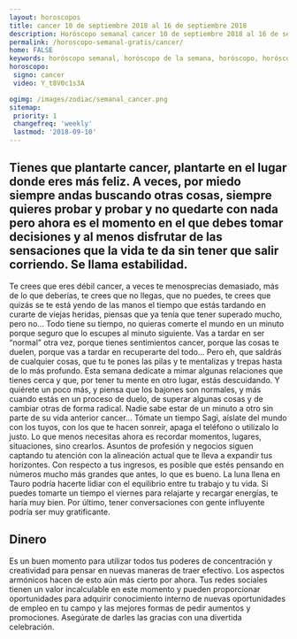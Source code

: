 ```yaml
---
layout: horoscopos
title: cancer 10 de septiembre 2018 al 16 de septiembre 2018 
description: Horóscopo semanal cancer 10 de septiembre 2018 al 16 de septiembre 2018. Tienes que plantarte cancer, plantarte en el lugar donde eres más feliz. A veces, por miedo siempre andas buscando otras cosas, siempre quieres probar y probar y no quedarte con nada pero ahora es el momento en el que debes tomar decisiones y al menos disfrutar de las sensaciones que la vida te da sin tener que salir corriendo. Se llama estabilidad.
permalink: /horoscopo-semanal-gratis/cancer/
home: FALSE
keywords: horóscopo semanal, horóscopo de la semana, horóscopo, horóscopo gratis,horóscopos, horóscopo esperanza gracia, horoscopos cancer la semana, horóscopos gratis, Tarot, Astrologia, Zodíaco, cancer, horoscopo gratis, semanal
horoscopo:
 signo: cancer
 video: Y_t8V0c1s3A

ogimg: /images/zodiac/semanal_cancer.png
sitemap:
 priority: 1
 changefreq: 'weekly'
 lastmod: '2018-09-10'
---
```




## Tienes que plantarte cancer, plantarte en el lugar donde eres más feliz. A veces, por miedo siempre andas buscando otras cosas, siempre quieres probar y probar y no quedarte con nada pero ahora es el momento en el que debes tomar decisiones y al menos disfrutar de las sensaciones que la vida te da sin tener que salir corriendo. Se llama estabilidad.

Te crees que eres débil cancer, a veces te menosprecias demasiado, más de lo que deberías, te crees que no llegas, que no puedes, te crees que quizás se te está yendo de las manos el tiempo que estás tardando en curarte de viejas heridas, piensas que ya tenía que tener superado mucho, pero no… Todo tiene su tiempo, no quieras comerte el mundo en un minuto porque seguro que lo escupes al minuto siguiente. Vas a tardar en ser “normal” otra vez, porque tienes sentimientos cancer, porque las cosas te duelen, porque vas a tardar en recuperarte del todo… Pero eh, que saldrás de cualquier cosas, que tu te pones las pilas y te mentalizas y trepas hasta de lo más profundo. Esta semana dedícate a mimar algunas relaciones que tienes cerca y que, por tener tu mente en otro lugar, estás descuidando. Y quiérete un poco más, y piensa que los bajones son normales, y más cuando estás en un proceso de duelo, de superar algunas cosas y de cambiar otras de forma radical. Nadie sabe estar de un minuto a otro sin parte de su vida anterior cancer… Tómate un tiempo Sagi, aíslate del mundo con los tuyos, con los que te hacen sonreír, apaga el teléfono o utilízalo lo justo. Lo que menos necesitas ahora es recordar momentos, lugares, situaciones, sino crearlos.
Asuntos de profesión y negocios siguen captando tu atención con la alineación actual que te lleva a expandir tus horizontes. Con respecto a tus ingresos, es posible que estés pensando en números mucho más grandes que antes, lo que es bueno. La luna llena en Tauro podría hacerte lidiar con el equilibrio entre tu trabajo y tu vida. Si puedes tomarte un tiempo el viernes para relajarte y recargar energías, te haría muy bien. Por último, tener conversaciones con gente influyente podría ser muy gratificante.

## Dinero

Es un buen momento para utilizar todos tus poderes de concentración y creatividad para pensar en nuevas maneras de traer efectivo. Los aspectos armónicos hacen de esto aún más cierto por ahora. Tus redes sociales tienen un valor incalculable en este momento y pueden proporcionar oportunidades para adquirir conocimiento interno de nuevas oportunidades de empleo en tu campo y las mejores formas de pedir aumentos y promociones. Asegúrate de darles las gracias con una divertida celebración.